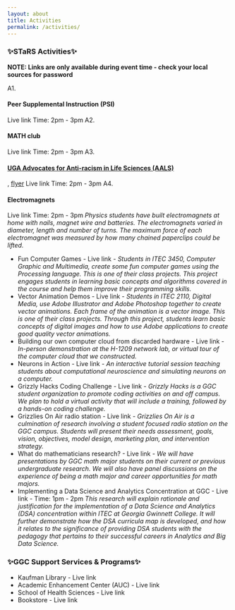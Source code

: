 ```yaml
---
layout: about
title: Activities
permalink: /activities/
---
```


<h3>✨STaRS Activities✨</h3>

**NOTE: Links are only available during event time - check your local sources for password**
   
A1. <h4> Peer Supplemental Instruction (PSI) </h4>
Live link Time: 2pm - 3pm
A2. <h4> MATH club </h4>
Live link Time: 2pm - 3pm
A3. <h4> [UGA Advocates for Anti-racism in Life Sciences (AALS)](https://aarlifesci.wixsite.com/website) </h4>, [flyer](/stars2021/images/AARLS-flyer.pdf) 
Live link Time: 2pm - 3pm
A4. <h4> Electromagnets </h4> 
Live link Time: 2pm - 3pm
_Physics students have built electromagnets at home with nails, magnet wire and batteries.   The electromagnets varied in diameter, length and number of turns.  The maximum force of each electromagnet was measured by how many chained paperclips could be lifted._
* Fun Computer Games - Live link - _Students in ITEC 3450, Computer Graphic and Multimedia, create some fun computer games using the Processing language. This is one of their class projects. This project engages students in learning basic concepts and algorithms covered in the course and help them improve their programming skills._
* Vector Animation Demos - Live link - _Students in ITEC 2110, Digital Media, use Adobe Illustrator and Adobe Photoshop together to create vector animations. Each frame of the animation is a vector image. This is one of their class projects. Through this project, students learn basic concepts of digital images and how to use Adobe applications to create good quality vector animations._
* Building our own computer cloud from discarded hardware - Live link - _In-person demonstration at the H-1209 network lab, or virtual tour of the computer cloud that we constructed._
* Neurons in Action - Live link - _An interactive tutorial session teaching students about computational neuroscience and simulating neurons on a computer._
* Grizzly Hacks Coding Challenge - Live link - _Grizzly Hacks is a GGC student organization to promote coding activities on and off campus. We plan to hold a virtual activity that will include a training, followed by a hands-on coding challenge._
* Grizzlies On Air radio station - Live link - _Grizzlies On Air is a culmination of research involving a student focused radio station on the GGC campus.  Students will present their needs assessment, goals, vision, objectives, model design, marketing plan, and intervention strategy._
* What do mathematicians research? - Live link - _We will have presentations by GGC math major students on their current or previous undergraduate research. We will also have panel discussions on the experience of being a math major and career opportunities for math majors._
* Implementing a Data Science and Analytics Concentration at GGC - 
Live link - Time: 1pm - 2pm
_This research will explain rationale and justification for the implementation of  a Data Science and Analytics (DSA) concentration within ITEC at Georgia Gwinnett College. It will further demonstrate how the DSA  curricula map is developed, and how it relates to the significance of providing DSA students with the pedagogy that pertains to their successful careers in Analytics and Big Data Science._ 

<h3>✨GGC Support Services & Programs✨</h3>

* Kaufman Library - Live link
* Academic Enhancement Center (AUC) - Live link
* School of Health Sciences - Live link
* Bookstore - Live link


